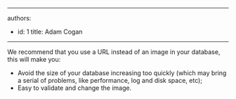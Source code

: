 

---
authors:
  - id: 1
    title: Adam Cogan
---




<span class='intro'> <p>​​​​We recommend that you use a URL instead of an image in your database, this will make you&#58;<br></p><ul><li>Avoid the size of your database increasing too quickly&#160;(which may bring a serial of problems, like performance, log and disk space, etc);</li><li>Easy to validate and change the image​​​.<br></li></ul> </span>

<p><br><br></p>


